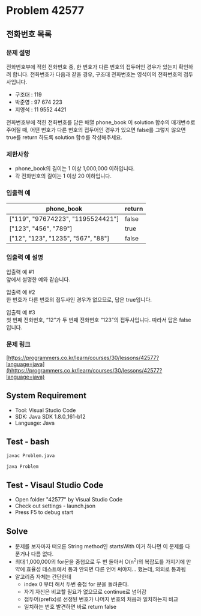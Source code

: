 # Problem 42577

## 전화번호 목록

### 문제 설명

전화번호부에 적힌 전화번호 중, 한 번호가 다른 번호의 접두어인 경우가 있는지 확인하려 합니다.
전화번호가 다음과 같을 경우, 구조대 전화번호는 영석이의 전화번호의 접두사입니다.

- 구조대 : 119
- 박준영 : 97 674 223
- 지영석 : 11 9552 4421

전화번호부에 적힌 전화번호를 담은 배열 phone_book 이 solution 함수의 매개변수로 주어질 때, 어떤 번호가 다른 번호의 접두어인 경우가 있으면 false를 그렇지 않으면 true를 return 하도록 solution 함수를 작성해주세요.

### 제한사항

- phone_book의 길이는 1 이상 1,000,000 이하입니다.
- 각 전화번호의 길이는 1 이상 20 이하입니다.

### 입출력 예

|phone_book|return|
|--|------|
|["119", "97674223", "1195524421"]|false
|["123", "456", "789"]|true
|["12", "123", "1235", "567", "88"]|false

### 입출력 예 설명

입출력 예 #1\
앞에서 설명한 예와 같습니다.

입출력 예 #2\
한 번호가 다른 번호의 접두사인 경우가 없으므로, 답은 true입니다.

입출력 예 #3\
첫 번째 전화번호, “12”가 두 번째 전화번호 “123”의 접두사입니다. 따라서 답은 false입니다.

### 문제 링크

[https://programmers.co.kr/learn/courses/30/lessons/42577?language=java](hhttps://programmers.co.kr/learn/courses/30/lessons/42577?language=java)

## System Requirement

- Tool: Visual Studio Code
- SDK: Java SDK 1.8.0_161-b12
- Language: Java

## Test - bash

```bash
javac Problem.java
```

```bash
java Problem
```

## Test - Visaul Studio Code

- Open folder "42577" by Visual Studio Code
- Check out settings - launch.json
- Press F5 to debug start

## Solve

- 문제를 보자마자 떠오른 String method인 startsWith 이거 하나면 이 문제를 다 푼거나 다름 없다.
- 최대 1,000,000의 for문을 중첩으로 두 번 돌아서 O(n<sup>2</sup>)의 복잡도를 가지기에 만약에 효율성 테스트에서 통과 안되면 다른 언어 써야지... 했는데, 의외로 통과됨
- 알고리즘 자체는 간단한데
  - index 0 부터 해서 두번 중첩 for 문을 돌려준다.
  - 자기 자신은 비교할 필요가 없으므로 continue로 넘어감
  - 접두어(prefix)로 선정된 번호가 나머지 번호의 처음과 일치하는지 비교
  - 일치하는 번호 발견하면 바로 return false